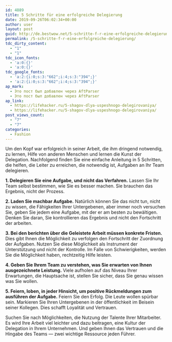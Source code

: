 ```yaml
---
id: 4889
title: 5 Schritte für eine erfolgreiche Delegierung
date: 2019-09-26T06:02:34+00:00
author: user
layout: post
guid: http://de.bestwow.net/5-schritte-f-r-eine-erfolgreiche-delegierung/
permalink: /5-schritte-f-r-eine-erfolgreiche-delegierung/
tdc_dirty_content:
  - "1"
  - "1"
tdc_icon_fonts:
  - 'a:0:{}'
  - 'a:0:{}'
tdc_google_fonts:
  - 'a:2:{i:0;s:3:"662";i:4;s:3:"394";}'
  - 'a:2:{i:0;s:3:"662";i:4;s:3:"394";}'
ap_mark:
  - Это пост был добавлен через AftParser
  - Это пост был добавлен через AftParser
ap_link:
  - https://lifehacker.ru/5-shagov-dlya-uspeshnogo-delegirovaniya/
  - https://lifehacker.ru/5-shagov-dlya-uspeshnogo-delegirovaniya/
post_views_count:
  - "7"
  - "7"
categories:
  - Fashion
---
```

Um den Kopf war erfolgreich in seiner Arbeit, die ihm dringend notwendig, zu lernen, Hilfe von anderen Menschen und lernen die Kunst der Delegation. Nachfolgend finden Sie eine einfache Anleitung in 5 Schritten, die helfen, die Leiter zu erreichen, die notwendig ist, Aufgaben an Ihr Team delegieren.

**1. Delegieren Sie eine Aufgabe, und nicht das Verfahren.** Lassen Sie Ihr Team selbst bestimmen, wie Sie es besser machen. Sie brauchen das Ergebnis, nicht der Prozess.

**2. Laden Sie machbar Aufgabe.** Natürlich können Sie das nicht tun, nicht zu wissen, die Fähigkeiten Ihrer Untergebenen, aber immer noch versuchen Sie, geben Sie jedem eine Aufgabe, mit der er am besten zu bewältigen. Denken Sie daran, Sie kontrollieren das Ergebnis und nicht den Fortschritt der arbeiten.

**3. Bei den berichten über die Geleistete Arbeit müssen konkrete Fristen.** Dies gibt Ihnen die Möglichkeit zu verfolgen den Fortschritt der Zuordnung der Aufgaben. Nutzen Sie diese Möglichkeit als Instrument der Unterstützung und nicht der Kontrolle. Im Falle von Schwierigkeiten, werden Sie die Möglichkeit haben, rechtzeitig Hilfe leisten.

**4. Geben Sie Ihrem Team zu verstehen, was Sie erwarten von Ihnen ausgezeichnete Leistung.** Viele aufholen auf das Niveau Ihrer Erwartungen, die Hauptsache ist, stellen Sie sicher, dass Sie genau wissen was Sie wollen.

**5. Feiern, loben, in jeder Hinsicht, um positive Rückmeldungen zum ausführen der Aufgabe.** Feiern Sie den Erfolg. Die Leute wollen spürbar sein. Markieren Sie Ihren Untergebenen in der öffentlichkeit im Beisein seiner Kollegen. Dies schafft Loyalität und Vertrauen. 

Suchen Sie nach Möglichkeiten, die Nutzung der Talente Ihrer Mitarbeiter. Es wird Ihre Arbeit viel leichter und dazu beitragen, eine Kultur der Delegation in Ihrem Unternehmen. Und geben Ihnen das Vertrauen und die Hingabe des Teams — zwei wichtige Ressource jeden Führer.